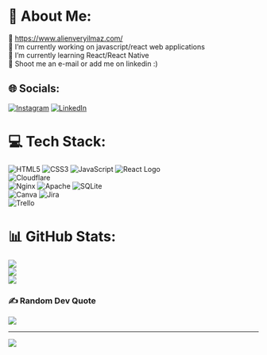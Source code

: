 # 💫 About Me:
📡 https://www.alienveryilmaz.com/<br> 🔭 I’m currently working on javascript/react web applications<br>🌱 I’m currently learning React/React Native<br>💬 Shoot me an e-mail or add me on linkedin :)


## 🌐 Socials:
[![Instagram](https://img.shields.io/badge/Instagram-%23E4405F.svg?logo=Instagram&logoColor=white)](https://www.instagram.com/alienverylmz/) [![LinkedIn](https://img.shields.io/badge/LinkedIn-%230077B5.svg?logo=linkedin&logoColor=white)](https://linkedin.com/in/alienveryilmaz/) 

# 💻 Tech Stack:
![HTML5](https://img.shields.io/badge/html5-%23E34F26.svg?style=for-the-badge&logo=html5&logoColor=white) ![CSS3](https://img.shields.io/badge/css3-%231572B6.svg?style=for-the-badge&logo=css3&logoColor=white) ![JavaScript](https://img.shields.io/badge/javascript-%23323330.svg?style=for-the-badge&logo=javascript&logoColor=%23F7DF1E) ![React Logo](https://img.shields.io/badge/React-%2361DAFB.svg?style=for-the-badge&logo=React&logoColor=white)<br>![Cloudflare](https://img.shields.io/badge/Cloudflare-F38020?style=for-the-badge&logo=Cloudflare&logoColor=white)<br> ![Nginx](https://img.shields.io/badge/nginx-%23009639.svg?style=for-the-badge&logo=nginx&logoColor=white) ![Apache](https://img.shields.io/badge/apache-%23D42029.svg?style=for-the-badge&logo=apache&logoColor=white) ![SQLite](https://img.shields.io/badge/sqlite-%2307405e.svg?style=for-the-badge&logo=sqlite&logoColor=white)<br> ![Canva](https://img.shields.io/badge/Canva-%2300C4CC.svg?style=for-the-badge&logo=Canva&logoColor=white) ![Jira](https://img.shields.io/badge/jira-%230A0FFF.svg?style=for-the-badge&logo=jira&logoColor=white)<br> ![Trello](https://img.shields.io/badge/Trello-%23026AA7.svg?style=for-the-badge&logo=Trello&logoColor=white)

# 📊 GitHub Stats:
![](https://github-readme-stats.vercel.app/api?username=alienveryilmaz&theme=dark&hide_border=false&include_all_commits=false&count_private=false)<br/>
![](https://github-readme-streak-stats.herokuapp.com/?user=alienveryilmaz&theme=dark&hide_border=false)<br/>
![](https://github-readme-stats.vercel.app/api/top-langs/?username=alienveryilmaz&theme=dark&hide_border=false&include_all_commits=false&count_private=false&layout=compact)

### ✍️ Random Dev Quote
![](https://quotes-github-readme.vercel.app/api?type=horizontal&theme=radical)

---
[![](https://visitcount.itsvg.in/api?id=alienveryilmaz&icon=9&color=11)](https://visitcount.itsvg.in)
